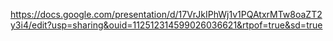 https://docs.google.com/presentation/d/17VrJkIPhWj1v1PQAtxrMTw8oaZT2y3i4/edit?usp=sharing&ouid=112512314599026036621&rtpof=true&sd=true

